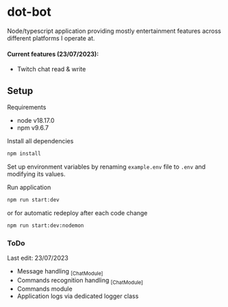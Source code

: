 # dot-bot

Node/typescript application providing mostly entertainment features across different platforms I operate at.

#### Current features (23/07/2023):

 - Twitch chat read & write

## Setup

Requirements
- node v18.17.0
- npm v9.6.7

Install all dependencies

```bash
npm install
```

Set up environment variables by renaming `example.env` file to `.env` and modifying its values.

Run application
```bash
npm run start:dev
```
or for automatic redeploy after each code change 
```bash
npm run start:dev:nodemon
```


### ToDo
Last edit: 23/07/2023
-  Message handling <sub>[ChatModule]</sub>
-  Commands recognition handling <sub>[ChatModule]</sub>
- Commands module
- Application logs via dedicated logger class

